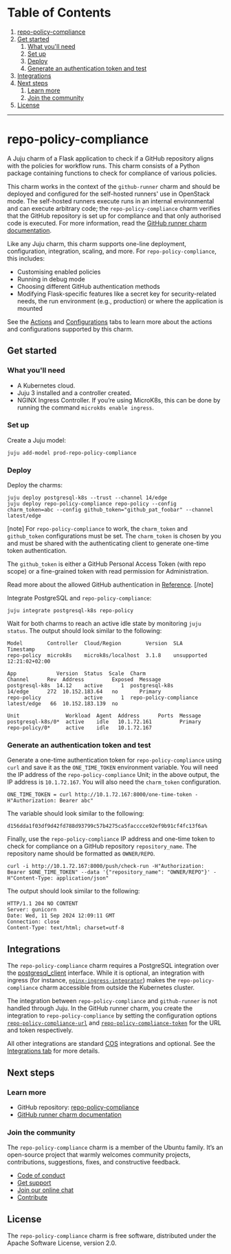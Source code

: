 # Table of Contents
1. [repo-policy-compliance](#introduction) 
2. [Get started](#get-started)
    1. [What you'll need](#what-youll-need) 
    2. [Set up](#set-up)
    3. [Deploy](#deploy)
    4. [Generate an authentication token and test](#token)
3. [Integrations](#integrations)
4. [Next steps](#next-steps)
    1. [Learn more](#learn-more)
    2. [Join the community](#join-the-community)
5. [License](#license)

------------------------------------------------------------------------------------------------

# repo-policy-compliance <a name="introduction"></a>

A Juju charm of a Flask application to check if a GitHub repository aligns with the policies for workflow runs. This charm consists of a Python package containing functions to check for compliance of various policies.

This charm works in the context of the `github-runner` charm and should be deployed and configured for the self-hosted runners' use in OpenStack mode. The self-hosted runners execute runs in an internal environmental and can execute arbitrary code; the `repo-policy-compliance` charm verifies that the GitHub repository is set up for compliance and that only authorised code is executed. For more information, read the [GitHub runner charm documentation](https://charmhub.io/github-runner). 

Like any Juju charm, this charm supports one-line deployment, configuration, integration, scaling, and more. For `repo-policy-compliance`, this includes:
* Customising enabled policies 
* Running in debug mode
* Choosing different GitHub authentication methods
* Modifying Flask-specific features like a secret key for security-related needs, the run environment (e.g., production) or where the application is mounted

See the [Actions](https://charmhub.io/repo-policy-compliance/actions) and [Configurations](https://charmhub.io/repo-policy-compliance/configurations) tabs to learn more about the actions and configurations supported by this charm.

## Get started <a name="get-started"></a>
### What you'll need <a name="what-youll-need"></a>
* A Kubernetes cloud.
* Juju 3 installed and a controller created.
* NGINX Ingress Controller. If you’re using MicroK8s, this can be done by running the command `microk8s enable ingress`. 

### Set up <a name="set-up"></a>
Create a Juju model:
```
juju add-model prod-repo-policy-compliance
```

### Deploy <a name="deploy"></a>
Deploy the charms:

```
juju deploy postgresql-k8s --trust --channel 14/edge
juju deploy repo-policy-compliance repo-policy --config charm_token=abc --config github_token="github_pat_foobar" --channel latest/edge
```
	
[note]
For `repo-policy-compliance` to work, the `charm_token` and `github_token` configurations must be set. The `charm_token` is chosen by you and must be shared with the authenticating client to generate one-time token authentication. 

The `github_token` is either a GitHub Personal Access Token (with repo scope) or a fine-grained token with read permission for Administration. 

Read more about the allowed GitHub authentication in [Reference](https://github.com/canonical/repo-policy-compliance/blob/main/charm/docs/reference/github-auth.md).
[/note]

Integrate PostgreSQL and `repo-policy-compliance`:

```
juju integrate postgresql-k8s repo-policy
```

Wait for both charms to reach an active idle state by monitoring `juju status`. The output should look similar to the following:

```
Model        Controller  Cloud/Region        Version  SLA          Timestamp
repo-policy  microk8s    microk8s/localhost  3.1.8    unsupported  12:21:02+02:00

App             Version  Status  Scale  Charm                   Channel      Rev  Address         Exposed  Message
postgresql-k8s  14.12    active      1  postgresql-k8s          14/edge      272  10.152.183.64   no       Primary
repo-policy              active      1  repo-policy-compliance  latest/edge   66  10.152.183.139  no       

Unit               Workload  Agent  Address      Ports  Message
postgresql-k8s/0*  active    idle   10.1.72.161         Primary
repo-policy/0*     active    idle   10.1.72.167           
```

### Generate an authentication token and test <a name="token"></a>

Generate a one-time authentication token for `repo-policy-compliance` using `curl` and save it as the `ONE_TIME_TOKEN` environment variable. You will need the IP address of the `repo-policy-compliance` Unit; in the above output, the IP address is `10.1.72.167`. You will also need the `charm_token` configuration. 

```
ONE_TIME_TOKEN = curl http://10.1.72.167:8000/one-time-token -H"Authorization: Bearer abc" 
```

The variable should look similar to the following:
```
d156dda1f03df9d42fd788d93799c57b4275ca5facccce92ef9b91cf4fc13f6a%
```

Finally, use the `repo-policy-compliance` IP address and one-time token to check for compliance on a GitHub repository `repository_name`. The repository name should be formatted as `OWNER/REPO`. 

```
curl -i http://10.1.72.167:8000/push/check-run -H"Authorization: Bearer $ONE_TIME_TOKEN" --data '{"repository_name": "OWNER/REPO"}' -H"Content-Type: application/json"
```

The output should look similar to the following:

```
HTTP/1.1 204 NO CONTENT
Server: gunicorn
Date: Wed, 11 Sep 2024 12:09:11 GMT
Connection: close
Content-Type: text/html; charset=utf-8
```

## Integrations <a name="integrations"></a>

The `repo-policy-compliance` charm requires a PostgreSQL integration over the [postgresql_client](https://charmhub.io/integrations/postgresql_client) interface. While it is optional, an integration with ingress (for instance, [`nginx-ingress-integrator`](https://charmhub.io/nginx-ingress-integrator)) makes the `repo-policy-compliance` charm accessible from outside the Kubernetes cluster.

The integration between `repo-policy-compliance` and `github-runner` is not handled through Juju. In the GitHub runner charm, you create the integration to `repo-policy-compliance` by setting the configuration options [`repo-policy-compliance-url`](https://charmhub.io/github-runner/configurations#repo-policy-compliance-url) and [`repo-policy-compliance-token`](https://charmhub.io/github-runner/configurations#repo-policy-compliance-token) for the URL and token respectively.

All other integrations are standard [COS](https://charmhub.io/topics/canonical-observability-stack) integrations and optional. See the [Integrations tab](https://charmhub.io/repo-policy-compliance/integrations) for more details.

## Next steps <a name="next-steps"></a>
### Learn more <a name="learn-more"></a>
* GitHub repository: [repo-policy-compliance](https://github.com/canonical/repo-policy-compliance)
* [GitHub runner charm documentation](https://charmhub.io/github-runner)

### Join the community <a name="join-the-community"></a>
The `repo-policy-compliance` charm is a member of the Ubuntu family. It’s an open-source project that warmly welcomes community projects, contributions, suggestions, fixes, and constructive feedback.

* [Code of conduct](https://ubuntu.com/community/code-of-conduct)
* [Get support](https://discourse.charmhub.io/)
* [Join our online chat](https://matrix.to/#/#charmhub-charmdev:ubuntu.com)
* [Contribute](https://github.com/canonical/repo-policy-compliance/blob/main/CONTRIBUTING.md)


## License <a name="license"></a>
The `repo-policy-compliance` charm is free software, distributed under the Apache Software License, version 2.0. 
